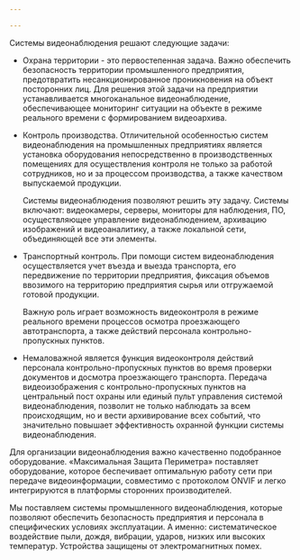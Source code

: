 ```yaml
---

---
```

Системы видеонаблюдения решают следующие задачи:

* Охрана территории - это первостепенная задача. Важно обеспечить безопасность территории промышленного предприятия, предотвратить несанкционированное проникновения на объект посторонних лиц. Для решения этой задачи на предприятии устанавливается многоканальное видеонаблюдение, обеспечивающее мониторинг ситуации на объекте в режиме реального времени с формированием видеоархива.
* Контроль производства. Отличительной особенностью систем видеонаблюдения на промышленных предприятиях является установка оборудования непосредственно в производственных помещениях для осуществления контроля не только за работой сотрудников, но и за процессом производства, а также качеством выпускаемой продукции.

  Системы видеонаблюдения позволяют решить эту задачу. Системы включают: видеокамеры, серверы, мониторы для наблюдения, ПО, осуществляющее управление видеонаблюдением, архивацию изображений и видеоаналитику, а также локальной сети, объединяющей все эти элементы.
* Транспортный контроль. При помощи систем видеонаблюдения осуществляется учет въезда и выезда транспорта, его передвижение по территории предприятия, фиксация объемов ввозимого на территорию предприятия сырья или отгружаемой готовой продукции.

  Важную роль играет возможность видеоконтроля в режиме реального времени процессов осмотра проезжающего автотранспорта, а также действий персонала контрольно-пропускных пунктов.
* Немаловажной является функция видеоконтроля действий персонала контрольно-пропускных пунктов во время проверки документов и досмотра проезжающего транспорта. Передача видеоизображения с контрольно-пропускных пунктов на центральный пост охраны или единый пульт управления системой видеонаблюдения, позволит не только наблюдать за всем происходящим, но и вести архивирование всех событий, что значительно повышает эффективность охранной функции системы видеонаблюдения.

Для организации видеонаблюдения важно качественно подобранное оборудование. «Максимальная Защита Периметра» поставляет оборудование, которое беспечивает оптимальную работу сети при передаче видеоинформации, совместимо с протоколом ONVIF и легко интегрируются в платформы сторонних производителей.

Мы поставляем системы промышленного видеонаблюдения, которые позволяют обеспечить безопасность предприятия и персонала в специфических условиях эксплуатации. А именно: систематическое воздействие пыли, дождя, вибрации, ударов, низких или высоких температур. Устройства защищены от электромагнитных помех.